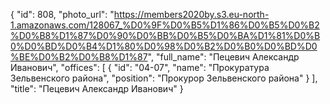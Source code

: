 {
    "id": 808,
    "photo_url": "https://members2020by.s3.eu-north-1.amazonaws.com/128067_%D0%9F%D0%B5%D1%86%D0%B5%D0%B2%D0%B8%D1%87%D0%90%D0%BB%D0%B5%D0%BA%D1%81%D0%B0%D0%BD%D0%B4%D1%80%D0%98%D0%B2%D0%B0%D0%BD%D0%BE%D0%B2%D0%B8%D1%87",
    "full_name": "Пецевич Александр Иванович",
    "offices": [
        {
            "id": "04-07",
            "name": "Прокуратура Зельвенского района",
            "position": "Прокурор Зельвенского района"
        }
    ],
    "title": "Пецевич Александр Иванович"
}